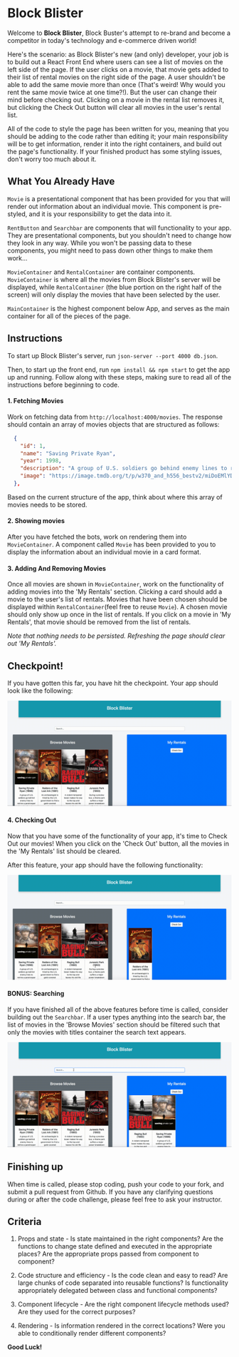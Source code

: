 # Block Blister

Welcome to __Block Blister__, Block Buster's attempt to re-brand and become a competitor in today's technology and e-commerce driven world!

Here's the scenario: as Block Blister's new (and only) developer, your job is to build out a React Front End where users can see a list of movies on the left side of the page. If the user clicks on a movie, that movie gets added to their list of rental movies on the right side of the page. A user shouldn't be able to add the same movie more than once (That's weird! Why would you rent the same movie twice at one time?!). But the user can change their mind before checking out. Clicking on a movie in the rental list removes it, but clicking the Check Out button will clear all movies in the user's rental list.

All of the code to style the page has been written for you, meaning that you should be adding to the code rather than editing it; your main responsibility will be to get information, render it into the right containers, and build out the page's functionality. If your finished product has some styling issues, don't worry too much about it.


## What You Already Have

`Movie` is a presentational component that has been provided for you that will render out information about an individual movie. This component is pre-styled, and it is your responsibility to get the data into it.

`RentButton` and `Searchbar` are components that will functionality to your app. They are presentational components, but you shouldn't need to change how they look in any way. While you won't be passing data to these components, you might need to pass down other things to make them work...

`MovieContainer` and `RentalContainer` are container components. `MovieContainer` is where all the movies from Block Blister's server will be displayed, while `RentalContainer` (the blue portion on the right half of the screen) will only display the movies that have been selected by the user.

`MainContainer` is the highest component below App, and serves as the main container for all of the pieces of the page.




## Instructions
To start up Block Blister's server, run `json-server --port 4000 db.json`.

Then, to start up the front end, run `npm install && npm start` to get the app up and running. Follow along with these steps, making sure to read all of the instructions before beginning to code.

#### 1.  Fetching Movies

Work on fetching data from `http://localhost:4000/movies`. The response should contain an array of movies objects that are structured as follows:

  ```json
    {
      "id": 1,
      "name": "Saving Private Ryan",
      "year": 1998,
      "description": "A group of U.S. soldiers go behind enemy lines to retrive a paratrooper whose brothers have been killed in action.",
      "image": "https://image.tmdb.org/t/p/w370_and_h556_bestv2/miDoEMlYDJhOCvxlzI0wZqBs9Yt.jpg"
    },
  ```

Based on the current structure of the app, think about where this array of movies needs to be stored.


#### 2.  Showing movies

After you have fetched the bots, work on rendering them into `MovieContainer`. A component called `Movie` has been provided to you to display the information about an individual movie in a card format.


#### 3.  Adding And Removing Movies

Once all movies are shown in `MovieContainer`, work on the functionality of adding movies into the 'My Rentals' section. Clicking a card should add a movie to the user's list of rentals. Movies that have been chosen should be displayed within `RentalContainer`(feel free to reuse `Movie`). A chosen movie should only show up once in the list of rentals. If you click on a movie in 'My Rentals', that movie should be removed from the list of rentals.

_Note that nothing needs to be persisted. Refreshing the page should clear out 'My Rentals'._


## Checkpoint!

If you have gotten this far, you have hit the checkpoint. Your app should look like the following:

![alt text][checkpoint]

[checkpoint]: ./public/gif1.gif


#### 4. Checking Out

Now that you have some of the functionality of your app, it's time to Check Out our movies! When you click on the 'Check Out' button, all the movies in the 'My Rentals' list should be cleared.

After this feature, your app should have the following functionality:

![alt text][full_demo]

[full_demo]: ./public/gif2.gif "Full demo"


#### BONUS: Searching

If you have finished all of the above features before time is called, consider building out the `Searchbar`. If a user types anything into the search bar, the list of movies in the 'Browse Movies' section should be filtered such that only the movies with titles container the search text appears. 

![alt text][bonus_demo]

[bonus_demo]: ./public/gif3.gif "Full demo"

## Finishing up

When time is called, please stop coding, push your code to your fork, and submit a pull request from Github. If you have any clarifying questions during or after the code challenge, please feel free to ask your instructor.

## Criteria
1. Props and state - Is state maintained in the right components? Are the functions to change state defined and executed in the appropriate places? Are the appropriate props passed from component to component?

2. Code structure and efficiency - Is the code clean and easy to read? Are large chunks of code separated into reusable functions? Is functionality appropriately delegated between class and functional components?

3. Component lifecycle - Are the right component lifecycle methods used? Are they used for the correct purposes?

4. Rendering - Is information rendered in the correct locations? Were you able to conditionally render different components?

__Good Luck!__
